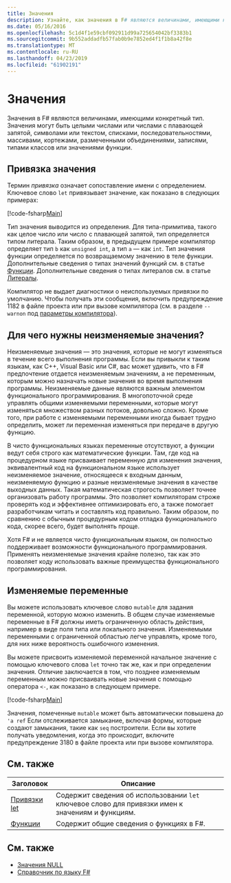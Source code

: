 ```yaml
---
title: Значения
description: Узнайте, как значения в F# являются величинами, имеющими конкретный тип.
ms.date: 05/16/2016
ms.openlocfilehash: 5c1d4f1e59cbf092911d99a725654042bf3383b1
ms.sourcegitcommit: 9b552addadfb57fab0b9e7852ed4f1f1b8a42f8e
ms.translationtype: MT
ms.contentlocale: ru-RU
ms.lasthandoff: 04/23/2019
ms.locfileid: "61902191"
---
```

# <a name="values"></a>Значения

Значения в F# являются величинами, имеющими конкретный тип. Значения могут быть целыми числами или числами с плавающей запятой, символами или текстом, списками, последовательностями, массивами, кортежами, размеченными объединениями, записями, типами классов или значениями функции.

## <a name="binding-a-value"></a>Привязка значения

Термин *привязка* означает сопоставление имени с определением. Ключевое слово `let` привязывает значение, как показано в следующих примерах:

[!code-fsharp[Main](../../../../samples/snippets/fsharp/lang-ref-1/snippet601.fs)]

Тип значения выводится из определения. Для типа-примитива, такого как целое число или число с плавающей запятой, тип определяется типом литерала. Таким образом, в предыдущем примере компилятор определяет тип `b` как `unsigned int`, а тип `a` — как `int`. Тип значения функции определяется по возвращаемому значению в теле функции. Дополнительные сведения о типах значений функций см. в статье [Функции](../functions/index.md). Дополнительные сведения о типах литералов см. в статье [Литералы](../literals.md).

Компилятор не выдает диагностики о неиспользуемых привязки по умолчанию. Чтобы получать эти сообщения, включить предупреждение 1182 в файле проекта или при вызове компилятора (см. в разделе `--warnon` под [параметры компилятора](../compiler-options.md)).

## <a name="why-immutable"></a>Для чего нужны неизменяемые значения?

Неизменяемые значения — это значения, которые не могут изменяться в течение всего выполнения программы. Если вы привыкли к таким языкам, как C++, Visual Basic или C#, вас может удивить, что в F# предпочтение отдается неизменяемым значениям, а не переменным, которым можно назначать новые значения во время выполнения программы. Неизменяемые данные являются важным элементом функционального программирования. В многопоточной среде управлять общими изменяемыми переменными, которые могут изменяться множеством разных потоков, довольно сложно. Кроме того, при работе с изменяемыми переменными иногда бывает трудно определить, может ли переменная изменяться при передаче в другую функцию.

В чисто функциональных языках переменные отсутствуют, а функции ведут себя строго как математические функции. Там, где код на процедурном языке присваивает переменную для изменения значения, эквивалентный код на функциональном языке использует неизменяемое значение, относящееся к входным данным, неизменяемую функцию и разные неизменяемые значения в качестве выходных данных. Такая математическая строгость позволяет точнее организовать работу программы. Это позволяет компиляторам строже проверять код и эффективнее оптимизировать его, а также помогает разработчикам читать и составлять код правильно. Таким образом, по сравнению с обычным процедурным кодом отладка функционального кода, скорее всего, будет выполнять проще.

Хотя F# и не является чисто функциональным языком, он полностью поддерживает возможности функционального программирования. Применять неизменяемые значения крайне полезно, так как это позволяет коду использовать важные преимущества функционального программирования.

## <a name="mutable-variables"></a>Изменяемые переменные

Вы можете использовать ключевое слово `mutable` для задания переменной, которую можно изменить. В общем случае изменяемые переменные в F# должны иметь ограниченную область действия, например в виде поля типа или локального значения. Изменяемыми переменными с ограниченной областью легче управлять, кроме того, для них ниже вероятность ошибочного изменения.

Вы можете присвоить изменяемой переменной начальное значение с помощью ключевого слова `let` точно так же, как и при определении значения. Отличие заключается в том, что позднее изменяемым переменным можно присваивать новые значения с помощью оператора `<-`, как показано в следующем примере.

[!code-fsharp[Main](../../../../samples/snippets/fsharp/lang-ref-1/snippet602.fs)]

Значения, помеченные `mutable` может быть автоматически повышена до `'a ref` Если отслеживается замыкание, включая формы, которые создают замыкания, такие как `seq` построители. Если вы хотите получать уведомления, когда это происходит, включите предупреждение 3180 в файле проекта или при вызове компилятора.

## <a name="related-topics"></a>См. также

|Заголовок|Описание|
|-----|-----------|
|[Привязки let](../functions/let-bindings.md)|Содержит сведения об использовании `let` ключевое слово для привязки имен к значениям и функциям.|
|[Функции](../functions/index.md)|Содержит общие сведения о функциях в F#.|

## <a name="see-also"></a>См. также

- [Значения NULL](null-Values.md)
- [Справочник по языку F#](../index.md)